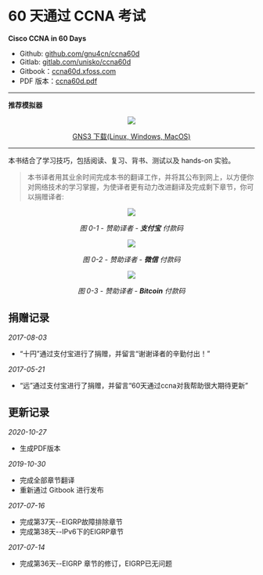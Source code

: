 # 60 天通过 CCNA 考试


**Cisco CCNA in 60 Days**

* Github: [github.com/gnu4cn/ccna60d](https://github.com/gnu4cn/ccna60d)
* Gitlab: [gitlab.com/unisko/ccna60d](https://gitlab.com/unisko/ccna60d/)
* Gitbook：[ccna60d.xfoss.com](https://ccna60d.xfoss.com/)
* PDF 版本：[ccna60d.pdf](https://github.com/gnu4cn/ccna60d/releases/download/v1.0.2/book.pdf)

___

**推荐模拟器**

<p align="center">
<img src="https://upload.wikimedia.org/wikipedia/commons/8/8f/GNS3_logo.png" />
</p>

<p align="center">
<a href="https://www.gns3.com/software/download">GNS3 下载(Linux, Windows, MacOS)</a>
</p>


___
本书结合了学习技巧，包括阅读、复习、背书、测试以及 hands-on 实验。

> 本书译者用其业余时间完成本书的翻译工作，并将其公布到网上，以方便你对网络技术的学习掌握，为使译者更有动力改进翻译及完成剩下章节，你可以捐赠译者:  


<p align="center">
<img src="images/633086908.jpg" />
</p>

<p align="center">
<i>图 0-1 - 赞助译者 - <b>支付宝</b> 付款码</i>
</p>

<p align="center">
<img src="images/611739062.jpg" />
</p>

<p align="center">
<i>图 0-2 - 赞助译者 - <b>微信</b> 付款码</i>
</p>

<p align="center">
<img src="images/btc-qrcode.png" />
</p>

<p align="center">
<i>图 0-3 - 赞助译者 - <b>Bitcoin</b> 付款码</i>
</p>

## 捐赠记录

_2017-08-03_

* “十円”通过支付宝进行了捐赠，并留言“谢谢译者的辛勤付出！”

_2017-05-21_

* “远”通过支付宝进行了捐赠，并留言“60天通过ccna对我帮助很大期待更新”

## 更新记录

_2020-10-27_

* 生成PDF版本

_2019-10-30_

* 完成全部章节翻译
* 重新通过 Gitbook 进行发布

_2017-07-16_

* 完成第37天--EIGRP故障排除章节
* 完成第38天--IPv6下的EIGRP章节

_2017-07-14_

* 完成第36天--EIGRP 章节的修订，EIGRP已无问题

